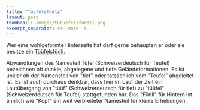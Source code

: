 ```yaml
---
title: "Tüüfelsfüdli"
layout: post
thumbnail: images/tueuefelsfuedli.png
excerpt_separator: <!--more-->
---
```


Wer eine wohlgeformte Hinterseite hat darf gerne behaupten er oder sie besitze ein [Tüüfelsfüdli](https://s.geo.admin.ch/9f16204e9b).

Abwandlungen des Namesteil Tüfel (Schweizerdeutsch für Teufel) bezeichnen oft dunkle, abgelegene und tiefe Geländeformationen. Es ist unklar ob der Namensteil von "tief" oder tatsächlich vom "Teufel" abgeleitet ist. Es ist auch durchaus denkbar, dass hier im Lauf der Zeit ein Lautübergang von "tüüf" (Schweizerdeutsch für tief) zu "tüüfel" (Schweizerdeutsch für Teufel) stattgefunden hat. Das "Füdli" für Hintern ist ähnlich wie "Kopf" ein weit verbreiteter Namesteil für kleine Erhebungen.

<!--more-->